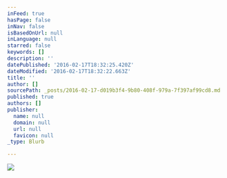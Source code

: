 ```yaml
---
inFeed: true
hasPage: false
inNav: false
isBasedOnUrl: null
inLanguage: null
starred: false
keywords: []
description: ''
datePublished: '2016-02-17T18:32:25.420Z'
dateModified: '2016-02-17T18:32:22.663Z'
title: ''
author: []
sourcePath: _posts/2016-02-17-d019b3f4-9b80-408f-979a-7f397af99cd8.md
published: true
authors: []
publisher:
  name: null
  domain: null
  url: null
  favicon: null
_type: Blurb

---
```

![](https://the-grid-user-content.s3-us-west-2.amazonaws.com/63811709-4729-4f50-868d-4af6947b033e.jpg)